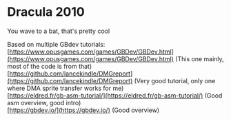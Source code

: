 # Dracula 2010

You wave to a bat, that's pretty cool  

Based on multiple GBdev tutorials:  
[https://www.opusgames.com/games/GBDev/GBDev.html](https://www.opusgames.com/games/GBDev/GBDev.html) (This one mainly, most of the code is from that)  
[https://github.com/lancekindle/DMGreport](https://github.com/lancekindle/DMGreport) (Very good tutorial, only one where DMA sprite transfer works for me)  
[https://eldred.fr/gb-asm-tutorial/](https://eldred.fr/gb-asm-tutorial/) (Good asm overview, good intro)  
[https://gbdev.io/](https://gbdev.io/) (Good overview)  